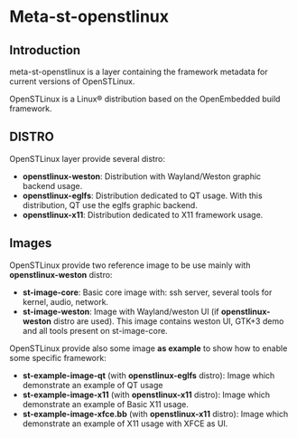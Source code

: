 # Meta-st-openstlinux

## Introduction
meta-st-openstlinux is a layer containing the framework metadata for current versions of OpenSTLinux.

OpenSTLinux is a Linux® distribution based on the OpenEmbedded build framework.

## DISTRO
OpenSTLinux layer provide several distro:
* **openstlinux-weston**:
Distribution with Wayland/Weston graphic backend usage.
* **openstlinux-eglfs**:
Distribution dedicated to QT usage. With this distribution, QT use the eglfs graphic backend.
* **openstlinux-x11**:
Distribution dedicated to X11 framework usage.

## Images
OpenSTLinux provide two reference image to be use mainly with **openstlinux-weston** distro:
* **st-image-core**:
Basic core image with: ssh server, several tools for kernel, audio,  network.
* **st-image-weston**:
Image with Wayland/weston UI (if **openstlinux-weston** distro are used).  This image contains weston UI, GTK+3 demo and all tools present on st-image-core.

OpenSTLinux provide also some image **as example** to show how to enable some specific framework:
* **st-example-image-qt** (with **openstlinux-eglfs** distro):
Image which demonstrate an example of QT usage
* **st-example-image-x11** (with **openstlinux-x11** distro):
Image which demonstrate an example of Basic X11 usage.
* **st-example-image-xfce.bb** (with **openstlinux-x11** distro):
Image which demonstrate an example of X11 usage with XFCE as UI.
